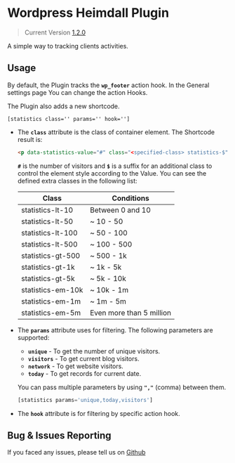 # Wordpress Heimdall Plugin
> Current Version [1.2.0](https://github.com/Rmanaf/wp-heimdall)

A simple way to tracking clients activities.

## Usage
By default, the Plugin tracks the **<code>wp_footer</code>** action hook. In the General settings page You can change the action Hooks.

The Plugin also adds a new shortcode.

<code>[statistics class='' params='' hook='']</code>

  - The **<code>class</code>** attribute is the class of container element. The Shortcode result is:
    ```html
    <p data-statistics-value="#" class="<specified-class> statistics-$">#</p>
    ```
    **<code>#</code>** is the number of visitors and **<code>$</code>** is a suffix for an additional class to control the element style according to the Value. You can see the defined extra classes in the following list:
    
    | Class | Conditions |
    |---| ---|
    | statistics-lt-10 | Between 0 and 10 |
    | statistics-lt-50 | ~ 10 - 50 |
    | statistics-lt-100 | ~ 50 - 100 |
    | statistics-lt-500 | ~ 100 - 500 |
    | statistics-gt-500 | ~ 500 - 1k |
    | statistics-gt-1k | ~ 1k - 5k |
    | statistics-gt-5k | ~ 5k - 10k |
    | statistics-em-10k | ~ 10k - 1m |
    | statistics-em-1m | ~ 1m - 5m |
    | statistics-em-5m | Even more than 5 million |



  - The **<code>params</code>** attribute uses for filtering. The following parameters are supported:
    - **<code>unique</code>** - To get the number of unique visitors.
    - **<code>visitors</code>** - To get current blog visitors.
    - **<code>network</code>** - To get website visitors.
    - **<code>today</code>** - To get records for current date.

    You can pass multiple parameters by using **<code>","</code>** (comma) between them.
    ```php
    [statistics params='unique,today,visitors']
    ```

  - The **<code>hook</code>** attribute is for filtering by specific action hook.


## Bug & Issues Reporting
If you faced any issues, please tell us on [Github](https://github.com/Rmanaf/wp-heimdall/issues/new)
